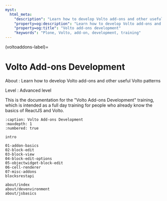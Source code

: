 ```yaml
---
myst:
  html_meta:
    "description": "Learn how to develop Volto add-ons and other useful Volto patterns"
    "property=og:description": "Learn how to develop Volto add-ons and other useful Volto patterns"
    "property=og:title": "Volto add-ons development"
    "keywords": "Plone, Volto, add-on, development, training"
---
```


(voltoaddons-label)=

# Volto Add-ons Development

About
: Learn how to develop Volto add-ons and other useful Volto patterns

Level
: Advanced level

This is the documentation for the "Volto Add-ons Development" training, which is
intended as a full day training for people who already know the basics of
ReactJS and Volto.

```{toctree}
:caption: Volto Add-ons Development
:maxdepth: 1
:numbered: true

intro

01-addon-basics
02-block-edit
03-block-view
04-block-edit-options
05-objectwidget-block-edit
06-cell-renderer
07-misc-addons
blocksrestapi

about/index
about/devenvironment
about/jsbasics
```
